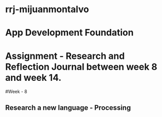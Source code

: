 # rrj-mijuanmontalvo

# App Development Foundation
# Assignment - Research and Reflection Journal between week 8 and week 14.

#Week - 8

## Research a new language - Processing
